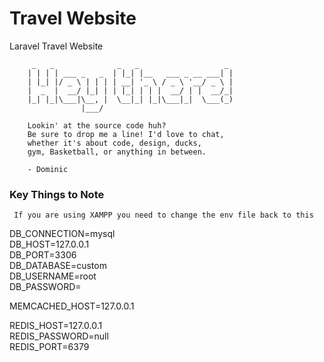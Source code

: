 # Travel Website
Laravel Travel Website

         _   _              _   _                   _
        | | | | ___ _   _  | |_| |__   ___ _ __ ___| |
        | |_| |/ _ \ | | | | __| '_ \ / _ \ '__/ _ \ |
        |  _  |  __/ |_| | | |_| | | |  __/ | |  __/_|
        |_| |_|\___|\__, |  \__|_| |_|\___|_|  \___(_)
                    |___/

        Lookin' at the source code huh?
        Be sure to drop me a line! I'd love to chat,
        whether it's about code, design, ducks,
        gym, Basketball, or anything in between.

        - Dominic

<h3> Key Things to Note</h3>

     If you are using XAMPP you need to change the env file back to this
        
DB_CONNECTION=mysql</br>
DB_HOST=127.0.0.1</br>
DB_PORT=3306</br>
DB_DATABASE=custom</br>
DB_USERNAME=root</br>
DB_PASSWORD=</br>

MEMCACHED_HOST=127.0.0.1</br>

REDIS_HOST=127.0.0.1</br>
REDIS_PASSWORD=null</br>
REDIS_PORT=6379



